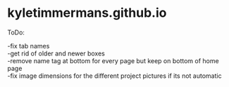 # kyletimmermans.github.io

ToDo:

<div>-fix tab names</div>
<div>-get rid of older and newer boxes</div>
<div>-remove name tag at bottom for every page but keep on bottom of home page</div>
<div>-fix image dimensions for the different project pictures if its not automatic</div>
